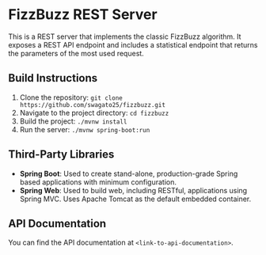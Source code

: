 # FizzBuzz REST Server

This is a REST server that implements the classic FizzBuzz algorithm. It exposes a REST API endpoint and includes a statistical endpoint that returns the parameters of the most used request.

## Build Instructions

1. Clone the repository: `git clone https://github.com/swagato25/fizzbuzz.git`
2. Navigate to the project directory: `cd fizzbuzz`
3. Build the project: `./mvnw install`
4. Run the server: `./mvnw spring-boot:run`

## Third-Party Libraries

- **Spring Boot**: Used to create stand-alone, production-grade Spring based applications with minimum configuration.
- **Spring Web**: Used to build web, including RESTful, applications using Spring MVC. Uses Apache Tomcat as the default embedded container.

## API Documentation

You can find the API documentation at `<link-to-api-documentation>`.
